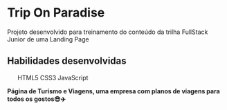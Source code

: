 <h1>Trip On Paradise</h1>
<p>Projeto desenvolvido para treinamento do conteúdo da trilha FullStack Junior de uma Landing Page</p>

<h2>Habilidades desenvolvidas</h2>
<ul>
</li>HTML5</li>

</li>CSS3</li>

</li>JavaScript</li>
</ul>

<p><strong>Página de Turismo e Viagens, uma empresa com planos de viagens para todos os gostos😎✈️</strong></p>